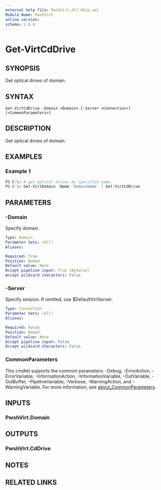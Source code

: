 ```yaml
---
external help file: PwshVirt.dll-Help.xml
Module Name: PwshVirt
online version:
schema: 2.0.0
---
```


# Get-VirtCdDrive

## SYNOPSIS
Get optical drives of domain.

## SYNTAX

```
Get-VirtCdDrive -Domain <Domain> [-Server <Connection>] [<CommonParameters>]
```

## DESCRIPTION
Get optical drives of domain.

## EXAMPLES

### Example 1
```powershell
PS C:\> # get optical drives by specified name.
PS C:\> Get-VirtDomain -Name 'DomainName' | Get-VirtCdDrive
```

## PARAMETERS

### -Domain
Specify domain.

```yaml
Type: Domain
Parameter Sets: (All)
Aliases:

Required: True
Position: Named
Default value: None
Accept pipeline input: True (ByValue)
Accept wildcard characters: False
```

### -Server
Specify session.
If omitted, use $DefaultVirtServer.

```yaml
Type: Connection
Parameter Sets: (All)
Aliases:

Required: False
Position: Named
Default value: None
Accept pipeline input: False
Accept wildcard characters: False
```

### CommonParameters
This cmdlet supports the common parameters: -Debug, -ErrorAction, -ErrorVariable, -InformationAction, -InformationVariable, -OutVariable, -OutBuffer, -PipelineVariable, -Verbose, -WarningAction, and -WarningVariable. For more information, see [about_CommonParameters](http://go.microsoft.com/fwlink/?LinkID=113216).

## INPUTS

### PwshVirt.Domain

## OUTPUTS

### PwshVirt.CdDrive

## NOTES

## RELATED LINKS
